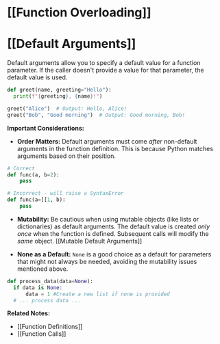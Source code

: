 # [[Function Overloading]]
# [[Default Arguments]] 
Default arguments allow you to specify a default value for a function parameter. If the caller doesn't provide a value for that parameter, the default value is used.

```python
def greet(name, greeting="Hello"):
  print(f"{greeting}, {name}!")

greet("Alice")  # Output: Hello, Alice!
greet("Bob", "Good morning")  # Output: Good morning, Bob!
```

**Important Considerations:**

* **Order Matters:** Default arguments must come *after* non-default arguments in the function definition.  This is because Python matches arguments based on their position.

```python
# Correct
def func(a, b=2):
    pass

# Incorrect - will raise a SyntaxError
def func(a=[[1, b):
    pass
```

* **Mutability:** Be cautious when using mutable objects (like lists or dictionaries) as default arguments. The default value is created *only once* when the function is defined. Subsequent calls will modify the *same* object. [[Mutable Default Arguments]]

* **None as a Default:**  `None` is a good choice as a default for parameters that might not always be needed, avoiding the mutability issues mentioned above.

```python
def process_data(data=None):
  if data is None:
      data = 1 #Create a new list if none is provided
  # ... process data ...
```


**Related Notes:**

* [[Function Definitions]]
* [[Function Calls]]

